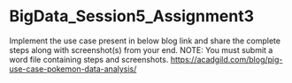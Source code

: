 # BigData_Session5_Assignment3

Implement the use case present in below blog link and share the complete steps along with
screenshot(s) from your end.
NOTE: You must submit a word file containing steps and screenshots.
https://acadgild.com/blog/pig-use-case-pokemon-data-analysis/
